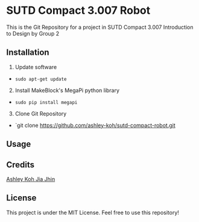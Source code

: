 # SUTD Compact 3.007 Robot
This is the Git Repository for a project in SUTD Compact 3.007 Introduction to Design by Group 2

## Installation
1. Update software
  * `sudo apt-get update`
2. Install MakeBlock's MegaPi python library
  * `sudo pip install megapi`
3. Clone Git Repository
  * `git clone https://github.com/ashley-koh/sutd-compact-robot.git
  
## Usage

## Credits

[Ashley Koh Jia Jhin](https://github.com/ashley-koh)

## License
This project is under the MIT License. Feel free to use this repository!
